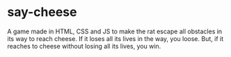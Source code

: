 # say-cheese
A game made in HTML, CSS and JS to make the rat escape all obstacles in its way to reach cheese. If it loses all its lives in the way, you loose. But, if it reaches to cheese without losing all its lives, you win.
